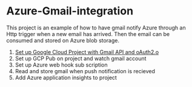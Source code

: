 # Azure-Gmail-integration

This project is an example of how to have gmail notify Azure through an Http trigger when a new email has arrived.  Then the email can be consumed and stored on Azure blob storage.

1. [Set up Google Cloud Project with Gmail API and oAuth2.o](https://github.com/Zycroft/Azure-Gmail-integration/blob/master/Part%201%20-%20Gmail%20API%20and%20oAuth/README.md)
2. Set up GCP Pub on project and watch gmail account
3. Set up Azure web hook sub scription
4. Read and store gmail when push notification is recieved
5. Add Azure application insights to project
